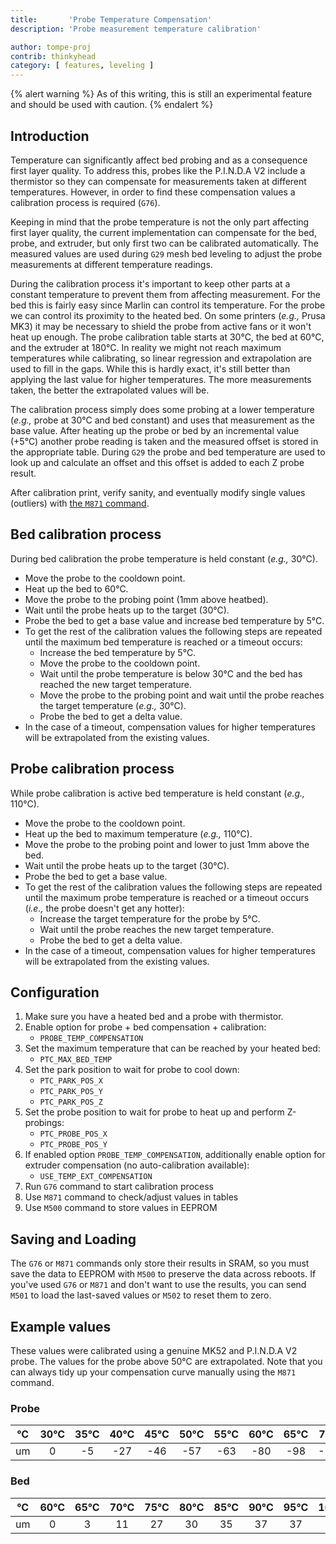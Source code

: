 ```yaml
---
title:       'Probe Temperature Compensation'
description: 'Probe measurement temperature calibration'

author: tompe-proj
contrib: thinkyhead
category: [ features, leveling ]
---
```


{% alert warning %}
As of this writing, this is still an experimental feature and should be used with caution.
{% endalert %}

## Introduction

Temperature can significantly affect bed probing and as a consequence first layer quality. To address this, probes like the P.I.N.D.A V2 include a thermistor so they can compensate for measurements taken at different temperatures. However, in order to find these compensation values a calibration process is required (`G76`).

Keeping in mind that the probe temperature is not the only part affecting first layer quality, the current implementation can compensate for the bed, probe, and extruder, but only first two can be calibrated automatically. The measured values are used during `G29` mesh bed leveling to adjust the probe measurements at different temperature readings.

During the calibration process it's important to keep other parts at a constant temperature to prevent them from affecting measurement. For the bed this is fairly easy since Marlin can control its temperature. For the probe we can control its proximity to the heated bed. On some printers (_e.g.,_ Prusa MK3) it may be necessary to shield the probe from active fans or it won't heat up enough. The probe calibration table starts at 30°C, the bed at 60°C, and the extruder at 180°C. In reality we might not reach maximum temperatures while calibrating, so linear regression and extrapolation are used to fill in the gaps. While this is hardly exact, it's still better than applying the last value for higher temperatures. The more measurements taken, the better the extrapolated values will be.

The calibration process simply does some probing at a lower temperature (_e.g.,_ probe at 30°C and bed constant) and uses that measurement as the base value. After heating up the probe or bed by an incremental value (+5°C) another probe reading is taken and the measured offset is stored in the appropriate table. During `G29` the probe and bed temperature are used to look up and calculate an offset and this offset is added to each Z probe result.

After calibration print, verify sanity, and eventually modify single values (outliers) with [the `M871` command](/docs/gcode/M871.html).

## Bed calibration process
During bed calibration the probe temperature is held constant (_e.g.,_ 30°C).
 - Move the probe to the cooldown point.
 - Heat up the bed to 60°C.
 - Move the probe to the probing point (1mm above heatbed).
 - Wait until the probe heats up to the target (30°C).
 - Probe the bed to get a base value and increase bed temperature by 5°C.
 - To get the rest of the calibration values the following steps are repeated until the maximum bed temperature is reached or a timeout occurs:
   - Increase the bed temperature by 5°C.
   - Move the probe to the cooldown point.
   - Wait until the probe temperature is below 30°C and the bed has reached the new target temperature.
   - Move the probe to the probing point and wait until the probe reaches the target temperature (_e.g.,_ 30°C).
   - Probe the bed to get a delta value.
- In the case of a timeout, compensation values for higher temperatures will be extrapolated from the existing values.

## Probe calibration process
While probe calibration is active bed temperature is held constant (_e.g.,_ 110°C).
 - Move the probe to the cooldown point.
 - Heat up the bed to maximum temperature (_e.g.,_ 110°C).
 - Move the probe to the probing point and lower to just 1mm above the bed.
 - Wait until the probe heats up to the target (30°C).
 - Probe the bed to get a base value.
 - To get the rest of the calibration values the following steps are repeated until the maximum probe temperature is reached or a timeout occurs (_i.e.,_ the probe doesn't get any hotter):
   - Increase the target temperature for the probe by 5°C.
   - Wait until the probe reaches the new target temperature.
   - Probe the bed to get a delta value.
 - In the case of a timeout, compensation values for higher temperatures will be extrapolated from the existing values.
 
## Configuration
1. Make sure you have a heated bed and a probe with thermistor.
2. Enable option for probe + bed compensation + calibration:
    - `PROBE_TEMP_COMPENSATION`
3. Set the maximum temperature that can be reached by your heated bed:
    - `PTC_MAX_BED_TEMP`
3. Set the park position to wait for probe to cool down:
    - `PTC_PARK_POS_X`
    - `PTC_PARK_POS_Y`
    - `PTC_PARK_POS_Z`
4. Set the probe position to wait for probe to heat up and perform Z-probings:
    - `PTC_PROBE_POS_X`
    - `PTC_PROBE_POS_Y`
5. If enabled option `PROBE_TEMP_COMPENSATION`, additionally enable option for extruder compensation (no auto-calibration available):
    - `USE_TEMP_EXT_COMPENSATION`
6. Run `G76` command to start calibration process
7. Use `M871` command to check/adjust values in tables
8. Use `M500` command to store values in EEPROM

## Saving and Loading
The `G76` or `M871` commands only store their results in SRAM, so you must save the data to EEPROM with `M500` to preserve the data across reboots. If you've used `G76` or `M871` and don't want to use the results, you can send `M501` to load the last-saved values or `M502` to reset them to zero.

## Example values
These values were calibrated using a genuine MK52 and P.I.N.D.A V2 probe. The values for the probe above 50°C are extrapolated. Note that you can always tidy up your compensation curve manually using the `M871` command.

### Probe
|  °C   |  30°C |  35°C |  40°C |  45°C |  50°C |  55°C |  60°C |  65°C |  70°C |  75°C |  80°C |
| :---: | :---: | :---: | :---: | :---: | :---: | :---: | :---: | :---: | :---: | :---: | :---: |
|  um   |   0   |  -5   |  -27  |  -46  |  -57  |  -63  |  -80  |  -98  | -115  | -133  | -150  |

### Bed
|  °C   |  60°C |  65°C |  70°C |  75°C |  80°C |  85°C |  90°C |  95°C | 100°C | 105°C | 110°C |
| :---: | :---: | :---: | :---: | :---: | :---: | :---: | :---: | :---: | :---: | :---: | :---: |
|  um   |   0   |   3   |   11  |   27  |   30  |   35  |   37  |   37  |   39  |   50  |   55  |
